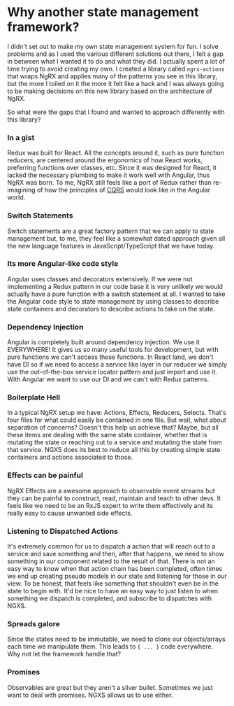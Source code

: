 # Why another state management framework?
I didn't set out to make my own state management system for fun. I solve problems and as 
I used the various different solutions out there, I felt a gap in between what I wanted it to
do and what they did. I actually spent a lot of time trying to avoid creating my own. I created 
a library called `ngrx-actions` that wraps NgRX and applies many of the patterns you see in this
library, but the more I toiled on it the more it felt like a hack and I was always going to be
making decisions on this new library based on the architecture of NgRX.

So what were the gaps that I found and wanted to approach differently with this library?

### In a gist
Redux was built for React. All the concepts around it, such as pure function reducers,
are centered around the ergonomics of how React works, preferring functions over
classes, etc. Since it was designed for React, it lacked the necessary plumbing to
make it work well with Angular, thus NgRX was born. To me, NgRX still feels like a 
port of Redux rather than re-imagining of how the principles of 
[CQRS](https://martinfowler.com/bliki/CQRS.html) would look like in the Angular world.

### Switch Statements
Switch statements are a great factory pattern that we can apply to state management but,
to me, they feel like a somewhat dated approach given all the new language features in
JavaScript/TypeScript that we have today.

### Its more Angular-like code style
Angular uses classes and decorators extensively. If we were not implementing a Redux
pattern in our code base it is very unlikely we would actually have a pure function 
with a switch statement at all. I wanted to take the Angular code style to state management
by using classes to describe state containers and decorators to describe actions to take
on the state.

### Dependency Injection
Angular is completely built around dependency injection. We use it EVERYWHERE! It gives us
so many useful tools for development, but with pure functions we can't access these functions.
In React land, we don't have DI so if we need to access a service like layer in our reducer
we simply use the out-of-the-box service locator pattern and just import and use it. With Angular
we want to use our DI and we can't with Redux patterns.

### Boilerplate Hell
In a typical NgRX setup we have: Actions, Effects, Reducers, Selects. That's four files
for what could easily be contained in one file. But wait, what about separation of concerns? Doesn't 
this help us achieve that? Maybe, but all these items are dealing with the same 
state container, whether that is mutating the state or reaching out to a service and mutating 
the state from that service. NGXS does its best to reduce all this by creating simple state 
containers and actions associated to those.

### Effects can be painful
NgRX Effects are a awesome approach to observable event streams but they can be painful to construct,
read, maintain and teach to other devs. It feels like we need to be an RxJS expert to write them effectively
and its really easy to cause unwanted side effects.

### Listening to Dispatched Actions
It's extremely common for us to dispatch a action that will reach out to a service and save
something and then, after that happens, we need to show something in our component related
to the result of that. There is not an easy way to know when that action chain has been completed,
often times we end up creating pseudo models in our state and listening for those in our view.
To be honest, that feels like something that shouldn't even be in the state
to begin with. It'd be nice to have an easy way to just listen to when something we dispatch is completed,
and subscribe to dispatches with NGXS.

### Spreads galore
Since the states need to be immutable, we need to clone our objects/arrays each time we manipulate them.
This leads to `{ ... }` code everywhere. Why not let the framework handle that?

### Promises
Observables are great but they aren't a silver bullet. Sometimes we just want to deal with promises.
NGXS allows us to use either.
